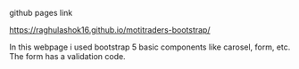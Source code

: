 github pages link


https://raghulashok16.github.io/motitraders-bootstrap/

In this webpage i used bootstrap 5 basic components like carosel, form, etc. 
The form has a validation code.
